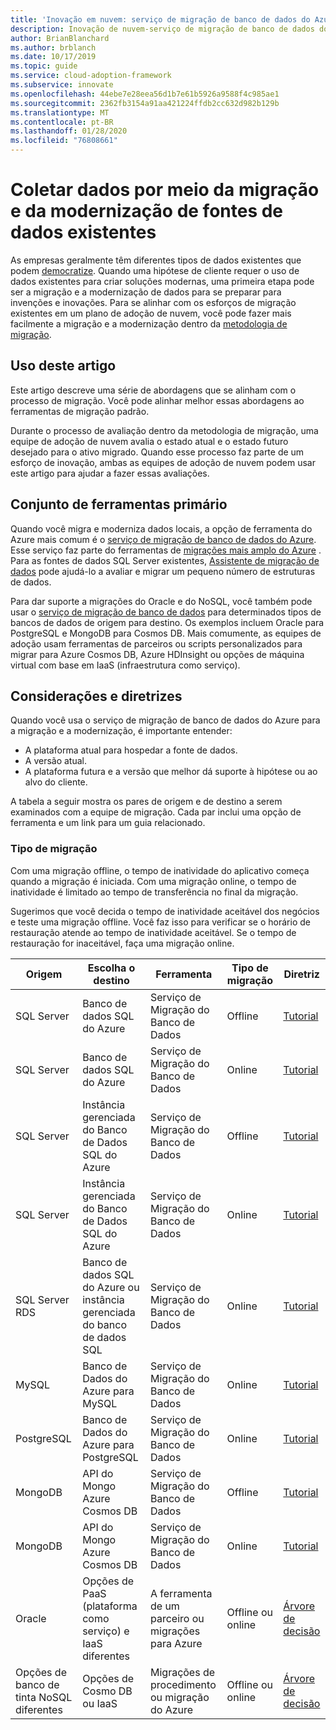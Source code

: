 ```yaml
---
title: 'Inovação em nuvem: serviço de migração de banco de dados do Azure'
description: Inovação de nuvem-serviço de migração de banco de dados do Azure
author: BrianBlanchard
ms.author: brblanch
ms.date: 10/17/2019
ms.topic: guide
ms.service: cloud-adoption-framework
ms.subservice: innovate
ms.openlocfilehash: 44ebe7e28eea56d1b7e61b5926a9588f4c985ae1
ms.sourcegitcommit: 2362fb3154a91aa421224ffdb2cc632d982b129b
ms.translationtype: MT
ms.contentlocale: pt-BR
ms.lasthandoff: 01/28/2020
ms.locfileid: "76808661"
---
```

# <a name="collect-data-through-the-migration-and-modernization-of-existing-data-sources"></a>Coletar dados por meio da migração e da modernização de fontes de dados existentes

As empresas geralmente têm diferentes tipos de dados existentes que podem [democratize](../considerations/data.md). Quando uma hipótese de cliente requer o uso de dados existentes para criar soluções modernas, uma primeira etapa pode ser a migração e a modernização de dados para se preparar para invenções e inovações. Para se alinhar com os esforços de migração existentes em um plano de adoção de nuvem, você pode fazer mais facilmente a migração e a modernização dentro da [metodologia de migração](../../migrate/index.md).

## <a name="use-of-this-article"></a>Uso deste artigo

Este artigo descreve uma série de abordagens que se alinham com o processo de migração. Você pode alinhar melhor essas abordagens ao ferramentas de migração padrão.

Durante o processo de avaliação dentro da metodologia de migração, uma equipe de adoção de nuvem avalia o estado atual e o estado futuro desejado para o ativo migrado. Quando esse processo faz parte de um esforço de inovação, ambas as equipes de adoção de nuvem podem usar este artigo para ajudar a fazer essas avaliações.

## <a name="primary-toolset"></a>Conjunto de ferramentas primário

Quando você migra e moderniza dados locais, a opção de ferramenta do Azure mais comum é o [serviço de migração de banco de dados do Azure](https://docs.microsoft.com/azure/dms). Esse serviço faz parte do ferramentas de [migrações mais amplo do Azure](https://docs.microsoft.com/azure/migrate/migrate-services-overview) . Para as fontes de dados SQL Server existentes, [Assistente de migração de dados](https://docs.microsoft.com/sql/dma/dma-overview) pode ajudá-lo a avaliar e migrar um pequeno número de estruturas de dados.

Para dar suporte a migrações do Oracle e do NoSQL, você também pode usar o [serviço de migração de banco de dados](https://docs.microsoft.com/azure/dms) para determinados tipos de bancos de dados de origem para destino. Os exemplos incluem Oracle para PostgreSQL e MongoDB para Cosmos DB. Mais comumente, as equipes de adoção usam ferramentas de parceiros ou scripts personalizados para migrar para Azure Cosmos DB, Azure HDInsight ou opções de máquina virtual com base em IaaS (infraestrutura como serviço).

## <a name="considerations-and-guidance"></a>Considerações e diretrizes

Quando você usa o serviço de migração de banco de dados do Azure para a migração e a modernização, é importante entender:

- A plataforma atual para hospedar a fonte de dados.
- A versão atual.
- A plataforma futura e a versão que melhor dá suporte à hipótese ou ao alvo do cliente.

A tabela a seguir mostra os pares de origem e de destino a serem examinados com a equipe de migração. Cada par inclui uma opção de ferramenta e um link para um guia relacionado.

### <a name="migration-type"></a>Tipo de migração

Com uma migração offline, o tempo de inatividade do aplicativo começa quando a migração é iniciada. Com uma migração online, o tempo de inatividade é limitado ao tempo de transferência no final da migração.

Sugerimos que você decida o tempo de inatividade aceitável dos negócios e teste uma migração offline. Você faz isso para verificar se o horário de restauração atende ao tempo de inatividade aceitável. Se o tempo de restauração for inaceitável, faça uma migração online.

|Origem  |Escolha o destino  |Ferramenta  |Tipo de migração  |Diretriz  |
|---------|---------|---------|---------|---------|
|SQL Server|Banco de dados SQL do Azure|Serviço de Migração do Banco de Dados|Offline|[Tutorial](https://docs.microsoft.com/azure/dms/tutorial-sql-server-to-azure-sql)|
|SQL Server|Banco de dados SQL do Azure|Serviço de Migração do Banco de Dados|Online|[Tutorial](https://docs.microsoft.com/azure/dms/tutorial-sql-server-azure-sql-online)|
|SQL Server|Instância gerenciada do Banco de Dados SQL do Azure|Serviço de Migração do Banco de Dados|Offline|[Tutorial](https://docs.microsoft.com/azure/dms/tutorial-sql-server-to-managed-instance)|
|SQL Server|Instância gerenciada do Banco de Dados SQL do Azure|Serviço de Migração do Banco de Dados|Online|[Tutorial](https://docs.microsoft.com/azure/dms/tutorial-sql-server-managed-instance-online)|
|SQL Server RDS|Banco de dados SQL do Azure ou instância gerenciada do banco de dados SQL|Serviço de Migração do Banco de Dados|Online|[Tutorial](https://docs.microsoft.com/azure/dms/tutorial-rds-sql-server-azure-sql-and-managed-instance-online)|
|MySQL|Banco de Dados do Azure para MySQL|Serviço de Migração do Banco de Dados|Online|[Tutorial](https://docs.microsoft.com/azure/dms/tutorial-mysql-azure-mysql-online)|
|PostgreSQL|Banco de Dados do Azure para PostgreSQL|Serviço de Migração do Banco de Dados|Online|[Tutorial](https://docs.microsoft.com/azure/dms/tutorial-postgresql-azure-postgresql-online)|
|MongoDB|API do Mongo Azure Cosmos DB|Serviço de Migração do Banco de Dados|Offline|[Tutorial](https://docs.microsoft.com/azure/dms/tutorial-mongodb-cosmos-db)|
|MongoDB|API do Mongo Azure Cosmos DB|Serviço de Migração do Banco de Dados|Online|[Tutorial](https://docs.microsoft.com/azure/dms/tutorial-mongodb-cosmos-db-online)|
|Oracle|Opções de PaaS (plataforma como serviço) e IaaS diferentes|A ferramenta de um parceiro ou migrações para Azure|Offline ou online|[Árvore de decisão](../../migrate/expanded-scope/data-oracle-migration.md)|
|Opções de banco de tinta NoSQL diferentes|Opções de Cosmo DB ou IaaS|Migrações de procedimento ou migração do Azure|Offline ou online|[Árvore de decisão](../../migrate/expanded-scope/data-no-sql-migration.md)|
